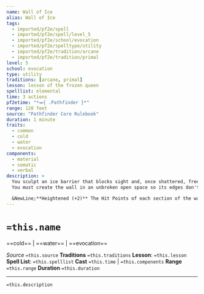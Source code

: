 ```yaml
---
name: Wall of Ice
alias: Wall of Ice
tags:
  - imported/pf2e/spell
  - imported/pf2e/spell/level_5
  - imported/pf2e/school/evocation
  - imported/pf2e/spelltype/utility
  - imported/pf2e/tradition/arcane
  - imported/pf2e/tradition/primal
level: 5
school: evocation
type: utility
traditions: [arcane, primal]
lesson: lesson of the frozen queen
spelllist: elemental
time: 3 actions
pf2etime: "*⬽{ .Pathfinder }*"
range: 120 feet
source: "Pathfinder Core Rulebook"
duration: 1 minute
traits:
  - common
  - cold
  - water
  - evocation
components:
  - material
  - somatic
  - verbal
description: >
  You sculpt an ice barrier that blocks sight and, once shattered, freezes foes. You create either a 1-foot-thick wall of ice in a straight line up to 60 feet long and 10 feet high (the wall doesn't have to be vertical, but it must be anchored on both sides to a solid surface) or a 1-foot-thick, 10-foot radius hemisphere of ice. The ice that makes up the wall is opaque. If you wish, the wall can be of a smaller length, height, or radius.
  You must create the wall in an unbroken open space so its edges don't pass through any creatures or objects, or the spell is lost. Each 10-foot-by-10-foot section of the wall has AC 10, Hardness 10, and 40 Hit Points, and it's immune to critical hits, cold damage, and precision damage. A section also has weakness to fire 15; a section of the wall destroyed by fire melts, evaporating into water and steam. A section destroyed by means other than fire leaves behind a chilling mass of ice that is difficult terrain and deals 2d6 cold damage to any creature passing through it.

  &NewLine;**Heightened (+2)** The Hit Points of each section of the wall increase by 10, and the cold damage dealt to creatures crossing a destroyed section increases by 1d6.
---
```

# `=this.name`
==cold== | ==water== | ==evocation==

*Source* `=this.source`
**Traditions** `=this.traditions`
**Lesson**: `=this.lesson`
**Spell List**: `=this.spelllist`
**Cast** `=this.time` | `=this.components`
**Range** `=this.range`
**Duration** `=this.duration`

***
`=this.description`